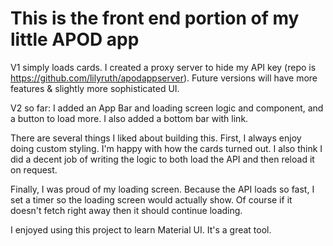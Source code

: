 # This is the front end portion of my little APOD app

V1 simply loads cards. I created a proxy server to hide my API key (repo is https://github.com/lilyruth/apodappserver). Future versions will have more features & slightly more sophisticated UI. 

V2 so far: 
I added an App Bar and loading screen logic and component, and a button to load more. I also added a bottom bar with link. 

There are several things I liked about building this. First, I always enjoy doing custom styling. I'm happy with how the cards turned out. I also think I did a decent job of writing the logic to both load the API and then reload it on request. 

Finally, I was proud of my loading screen. Because the API loads so fast, I set a timer so the loading screen would actually show. Of course if it doesn't fetch right away then it should continue loading. 

I enjoyed using this project to learn Material UI. It's a great tool.